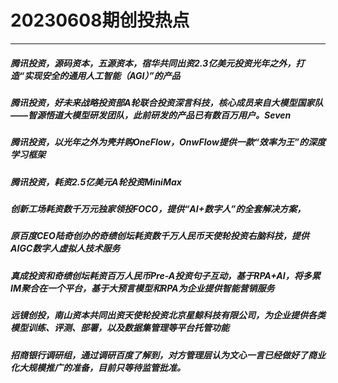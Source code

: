 # 20230608期创投热点

----------
##### 腾讯投资，源码资本，五源资本，宿华共同出资2.3亿美元投资光年之外，打造“实现安全的通用人工智能（AGI）”的产品
##### 腾讯投资，好未来战略投资部A轮联合投资深言科技，核心成员来自大模型国家队——智源悟道大模型研发团队，此前研发的产品已有数百万用户。Seven
##### 腾讯投资，以光年之外为壳并购OneFlow，OnwFlow提供一款“效率为王”的深度学习框架
##### 腾讯投资，耗资2.5亿美元A轮投资MiniMax
##### 创新工场耗资数千万元独家领投FOCO，提供“AI+数字人”的全套解决方案，
##### 原百度CEO陆奇创办的奇绩创坛耗资数千万人民币天使轮投资右脑科技，提供AIGC数字人虚拟人技术服务
##### 真成投资和奇绩创坛耗资百万人民币Pre-A投资句子互动，基于RPA+AI，将多累IM聚合在一个平台，基于大预言模型和RPA为企业提供智能营销服务
##### 远镜创投，南山资本共同出资天使轮投资北京星鲸科技有限公司，为企业提供各类模型训练、评测、部署，以及数据集管理等平台托管功能
##### 招商银行调研组，通过调研百度了解到，对方管理层认为文心一言已经做好了商业化大规模推广的准备，目前只等待监管批准。
